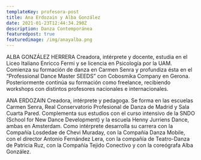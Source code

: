 ```yaml
---
templateKey: profesora-post
title: Ana Erdozain y Alba González
date: 2021-01-23T12:44:34.290Z
description: Danza Contemporánea
featuredpost: true
featuredimage: /img/anayalba.png
---
```

ALBA GONZÁLEZ HERRERA
Creadora, intérprete y docente, estudia en el Liceo Italiano Enricco Fermi y se licencia en
Psicología por la UAM. Comienza su formación de danza en Carmen Senra y profundiza
ésta en el “Professional Dance Master SEEDS” con Cobosmika Company en Gerona.
Posteriormente continúa su formación como freelance, recibiendo workshops con
distintos profesores nacionales e internacionales.

ANA ERDOZAIN
Creadora, intérprete y pedagoga. Se forma en las escuelas Carmen Senra, Real
Conservatorio Profesional de Danza de Madrid y Sala Cuarta Pared. Complementa sus
estudios con el curso intensivo de la SNDO (School for New Dance Development) y la
escuela Henny Jurriens Dance, ambas en Amsterdam. Como intérprete desarrolla su
carrera con la Compañía Losdedae de Chevi Muraday, con la Compañía Danza Mobile,
con el director Antonio Fernández Lera, con la compañía de Teatro-Danza de Patricia
Ruz, con la Compañía Tejido Conectivo y con la coreógrafa Alba González.